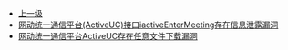 * [上一级](docs/wy876_poc/)
* [网动统一通信平台(ActiveUC)接口iactiveEnterMeeting存在信息泄露漏洞](docs/wy876_poc/%E7%BD%91%E5%8A%A8%E7%BB%9F%E4%B8%80%E9%80%9A%E4%BF%A1%E5%B9%B3%E5%8F%B0/%E7%BD%91%E5%8A%A8%E7%BB%9F%E4%B8%80%E9%80%9A%E4%BF%A1%E5%B9%B3%E5%8F%B0%28ActiveUC%29%E6%8E%A5%E5%8F%A3iactiveEnterMeeting%E5%AD%98%E5%9C%A8%E4%BF%A1%E6%81%AF%E6%B3%84%E9%9C%B2%E6%BC%8F%E6%B4%9E.md)
* [网动统一通信平台ActiveUC存在任意文件下载漏洞](docs/wy876_poc/%E7%BD%91%E5%8A%A8%E7%BB%9F%E4%B8%80%E9%80%9A%E4%BF%A1%E5%B9%B3%E5%8F%B0/%E7%BD%91%E5%8A%A8%E7%BB%9F%E4%B8%80%E9%80%9A%E4%BF%A1%E5%B9%B3%E5%8F%B0ActiveUC%E5%AD%98%E5%9C%A8%E4%BB%BB%E6%84%8F%E6%96%87%E4%BB%B6%E4%B8%8B%E8%BD%BD%E6%BC%8F%E6%B4%9E.md)
